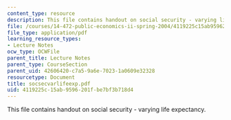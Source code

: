 ```yaml
---
content_type: resource
description: This file contains handout on social security - varying life expectancy.
file: /courses/14-472-public-economics-ii-spring-2004/4119225c15ab9596201fbe7bf3b718d4_socsecvarlifeexp.pdf
file_type: application/pdf
learning_resource_types:
- Lecture Notes
ocw_type: OCWFile
parent_title: Lecture Notes
parent_type: CourseSection
parent_uid: 42606420-c7a5-9a6e-7023-1a0609e32328
resourcetype: Document
title: socsecvarlifeexp.pdf
uid: 4119225c-15ab-9596-201f-be7bf3b718d4
---
```

This file contains handout on social security - varying life expectancy.


